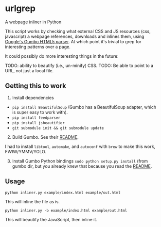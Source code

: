 # urlgrep

A webpage inliner in Python

This script works by checking what external CSS and JS resources (css, javascript)
a webpage references, downloads and inlines them, using [Google's Gumbo HTML5 parser](https://github.com/google/gumbo-parser). At which point it's trivial to grep for interesting patterns over a page.

It could possibly do more interesting things in the future:

TODO: ability to beautify (i.e., un-minify) CSS.
TODO: Be able to point to a URL, not just a local file.

## Getting this to work

1) Install dependencies

* `pip install BeautifulSoup` (Gumbo has a BeautifulSoup adapter, which is super easy to work with).
* `pip install feedparser`
* `pip install jsbeautifier`
* `git submodule init && git submodule update`

2) Build Gumbo. See their [README](https://github.com/google/gumbo-parser/blob/master/README.md).

I had to install `libtool`, `automake`, and `autoconf` with `brew` to make this work, FWIW/YMMV/YOLO.

3) Install Gumbo Python bindings
`sudo python setup.py install` (from gumbo dir, but you already knew that because you read the [README](https://github.com/google/gumbo-parser/blob/master/README.md).

## Usage

`python inliner.py example/index.html example/out.html`

This will inline the file as is.

`python inliner.py -b example/index.html example/out.html`

This will beautify the JavaScript, then inline it.